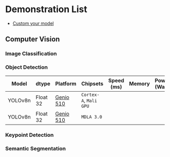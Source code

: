 # Demonstration List

* [Custom your model](https://r300-ai.github.io/ITRI-AI-Hub/)

## Computer Vision
### Image Classification
### Object Detection

| Model   |    dtype   |     Platform     |        Chipsets         |    Speed (ms) |     Memory    |  Power (Watt) |     Temp (°C)    |
|---------|------------|------------------|-------------------------|---------------|---------------|---------------|------------------|
| YOLOv8n |  Float 32  | [Genio 510](https://github.com/R300-AI/MTK-genio-demo/tree/main) | `Cortex-A`, `Mali GPU` |               |               |               |                  |
| YOLOv8n |  Float 32  | [Genio 510](https://github.com/R300-AI/MTK-genio-demo/tree/main) | `MDLA 3.0`             |               |               |               |                  |

### Keypoint Detection
### Semantic Segmentation
